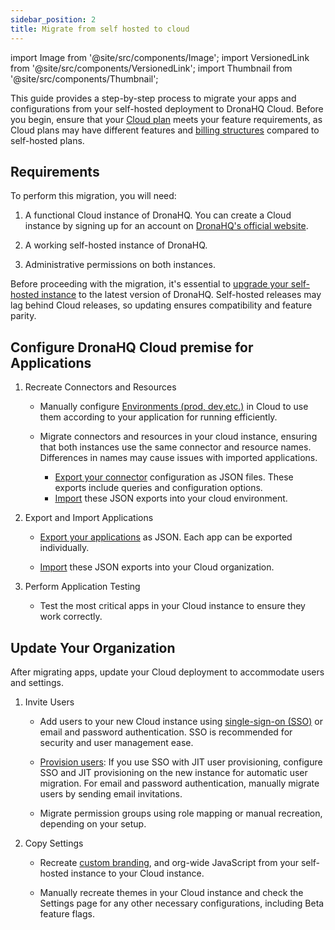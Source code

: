 ```yaml
---
sidebar_position: 2
title: Migrate from self hosted to cloud
---
```


import Image from '@site/src/components/Image';
import VersionedLink from '@site/src/components/VersionedLink';
import Thumbnail from '@site/src/components/Thumbnail';



This guide provides a step-by-step process to migrate your apps and configurations from your self-hosted deployment to DronaHQ Cloud. Before you begin, ensure that your [Cloud plan](https://www.dronahq.com/pricing/) meets your feature requirements, as Cloud plans may have different features and [billing structures](../../../org-management/billing/) compared to self-hosted plans.

## Requirements

To perform this migration, you will need:

1. A functional Cloud instance of DronaHQ. You can create a Cloud instance by signing up for an account on [DronaHQ's official website](https://www.dronahq.com/signup/).

2. A working self-hosted instance of DronaHQ.

3. Administrative permissions on both instances.

Before proceeding with the migration, it's essential to [upgrade your self-hosted instance](../../update-dronahq-to-latest/) to the latest version of DronaHQ. Self-hosted releases may lag behind Cloud releases, so updating ensures compatibility and feature parity.


## Configure DronaHQ Cloud premise for Applications

1. Recreate Connectors and Resources

   - Manually configure [Environments (prod, dev,etc.)](http://localhost:3000/binding-data/data-queries/connector-library/#environments) in Cloud to use them according to your application for running efficiently.
   
   - Migrate connectors and resources in your cloud instance, ensuring that both instances use the same connector and resource names. Differences in names may cause issues with imported applications.
      - [Export your connector](../../../datasource-concepts/migrating-between-accounts/#export) configuration as JSON files. These exports include queries and configuration options. 
      - [Import](../../../datasource-concepts/migrating-between-accounts/#import) these JSON exports into your cloud environment. 



2. Export and Import Applications

   - [Export your applications](../../../building-apps-concepts/migrating-apps-between-accounts/#export-application) as JSON. Each app can be exported individually.

   - [Import](../../../building-apps-concepts/migrating-apps-between-accounts/#import-application) these JSON exports into your Cloud organization.

3. Perform Application Testing

   - Test the most critical apps in your Cloud instance to ensure they work correctly.


## Update Your Organization

After migrating apps, update your Cloud deployment to accommodate users and settings.

1. Invite Users

   - Add users to your new Cloud instance using [single-sign-on (SSO)](../../../sso/configuring-sso-with-saml) or email and password authentication. SSO is recommended for security and user management ease.

   - [Provision users](../../../user-management/adding-users-to-your-account/): If you use SSO with JIT user provisioning, configure SSO and JIT provisioning on the new instance for automatic user migration. For email and password authentication, manually migrate users by sending email invitations.

   - Migrate permission groups using role mapping or manual recreation, depending on your setup.

2. Copy Settings

   - Recreate [custom branding](../../../org-management/set-up-branding/), and org-wide JavaScript from your self-hosted instance to your Cloud instance.

   - Manually recreate themes in your Cloud instance and check the Settings page for any other necessary configurations, including Beta feature flags.

